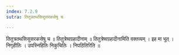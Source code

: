 ```yaml
---
index: 7.2.9
sutra: तितुत्रतथसिसुसरकसेषु च

---
```

तितुत्रतथसिसुसरकसेषु च ॥ तितुत्रेष्वग्रहादीनाम् ॥ तितुत्रेष्वग्रहादीनामिति वक्तव्यम् । इह मा भूत् । निगृहीतिः । उपस्निहितिः निकुचितिः । निपठितिरिति ॥